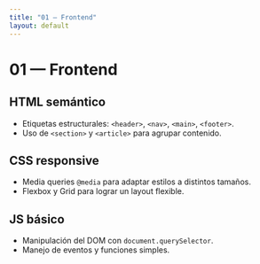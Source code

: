 ```yaml
---
title: "01 — Frontend"
layout: default
---
```


# 01 — Frontend

## HTML semántico
- Etiquetas estructurales: `<header>`, `<nav>`, `<main>`, `<footer>`.
- Uso de `<section>` y `<article>` para agrupar contenido.

## CSS responsive
- Media queries `@media` para adaptar estilos a distintos tamaños.
- Flexbox y Grid para lograr un layout flexible.

## JS básico
- Manipulación del DOM con `document.querySelector`.
- Manejo de eventos y funciones simples.

